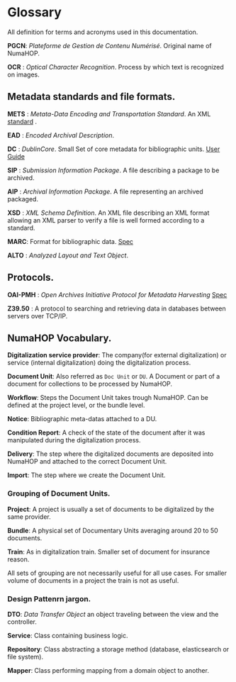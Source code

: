 # Glossary

All definition for terms and acronyms used in this documentation.

**PGCN**: _Plateforme de Gestion de Contenu Numérisé_. Original name of NumaHOP.

**OCR** : _Optical Character Recognition_. Process by which text is recognized on images.

## Metadata standards and file formats.

**METS** : _Metata-Data Encoding and Transportation Standard_. An XML [standard](https://www.loc.gov/standards/mets/) .

**EAD** : _Encoded Archival Description_.

**DC** : _DublinCore_. Small Set of core metadata for bibliographic units. [User Guide](https://www.dublincore.org/resources/userguide/) 

**SIP** : _Submission Information Package_. A file describing a package to be archived.

**AIP** : _Archival Information Package_. A file representing an archived packaged.

**XSD** : _XML Schema Definition_. An XML file describing an XML format allowing an XML parser to verify a file is well formed according to a standard.

**MARC**: Format for bibliographic data. [Spec](https://www.loc.gov/marc/bibliographic/)

**ALTO** :  _Analyzed Layout and Text Object_.

## Protocols.

**OAI-PMH** : _Open Archives Initiative Protocol for Metadata Harvesting_ [Spec](https://www.openarchives.org/OAI/openarchivesprotocol.html)

**Z39.50** : A protocol to searching and retrieving data in databases between servers over TCP/IP.

## NumaHOP Vocabulary.

**Digitalization service provider**: The company(for external digitalization) or service (internal digitalization) doing the digitalization process.

**Document Unit**: Also referred as `Doc Unit` or `DU`. A Document or part of a document for collections to be processed by NumaHOP.

**Workflow**: Steps the Document Unit takes trough NumaHOP. Can be defined at the project level, or the bundle level.

**Notice**: Bibliographic meta-datas attached to a DU.

**Condition Report**: A check of the state of the document after it was manipulated during the digitalization process.

**Delivery**: The step where the digitalized documents are deposited into NumaHOP and attached to the correct Document Unit.

**Import**: The step where we create the Document Unit.

### Grouping of Document Units.
**Project**: A project is usually a set of documents to be digitalized by the same provider. 

**Bundle**: A physical set of Documentary Units averaging around 20 to 50 documents.

**Train**: As in digitalization train. Smaller set of document for insurance reason.

All sets of grouping are not necessarily useful for all use cases. For smaller volume of documents in a project the train is not as useful.

### Design Pattenrn jargon.

**DTO**: _Data Transfer Object_ an object traveling between the view and the controller.

**Service**: Class containing business logic.

**Repository**: Class abstracting a storage method (database, elasticsearch or file system).

**Mapper**: Class performing mapping from a domain object to another.
